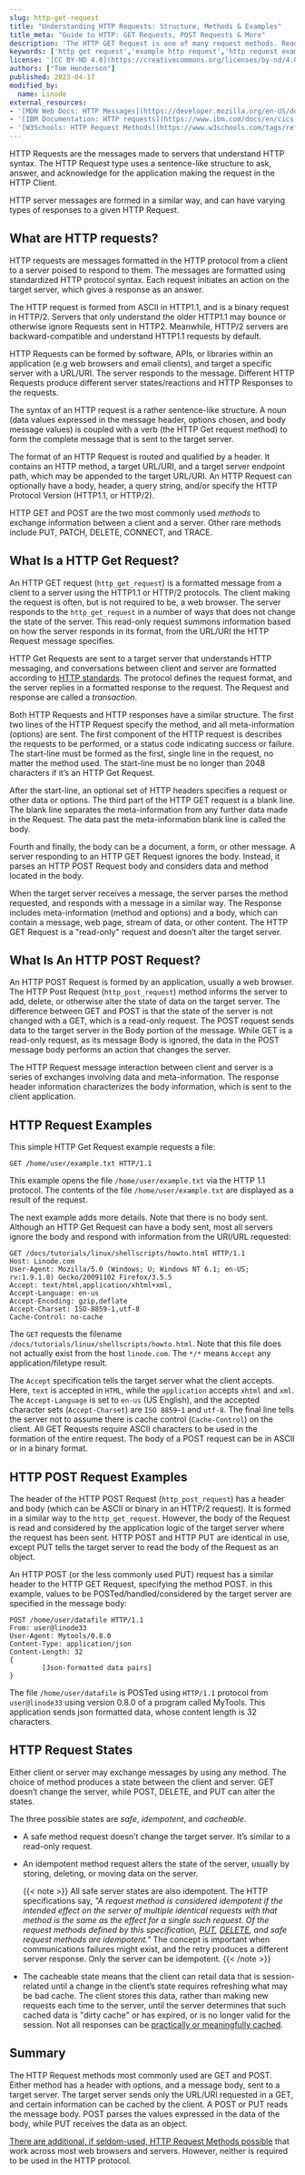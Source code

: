 ```yaml
---
slug: http-get-request
title: "Understanding HTTP Requests: Structure, Methods & Examples"
title_meta: "Guide to HTTP: GET Requests, POST Requests & More"
description: 'The HTTP GET Request is one of many request methods. Read our guide to learn about HTTP request structures and how to send HTTP requests in Java. ✓ Click here!'
keywords: ['http get request','example http request','http request example','http request format','http request response','http request line','http request headers list','make http request','how to send http request in java','http request structure']
license: '[CC BY-ND 4.0](https://creativecommons.org/licenses/by-nd/4.0)'
authors: ["Tom Henderson"]
published: 2023-04-17
modified_by:
  name: Linode
external_resources:
- '[MDN Web Docs: HTTP Messages](https://developer.mozilla.org/en-US/docs/Web/HTTP/Messages)'
- '[IBM Documentation: HTTP requests](https://www.ibm.com/docs/en/cics-ts/5.3?topic=protocol-http-requests)'
- '[W3Schools: HTTP Request Methods](https://www.w3schools.com/tags/ref_httpmethods.asp)'
---
```


HTTP Requests are the messages made to servers that understand HTTP syntax. The HTTP Request type uses a sentence-like structure to ask, answer, and acknowledge for the application making the request in the HTTP Client.

HTTP server messages are formed in a similar way, and can have varying types of responses to a given HTTP Request.

## What are HTTP requests?

HTTP requests are messages formatted in the HTTP protocol from a client to a server poised to respond to them. The messages are formatted using standardized HTTP protocol syntax. Each request initiates an action on the target server, which gives a response as an answer.

The HTTP request is formed from ASCII in HTTP1.1, and is a binary request in HTTP/2. Servers that only understand the older HTTP1.1 may bounce or otherwise ignore Requests sent in HTTP2. Meanwhile, HTTP/2 servers are backward-compatible and understand HTTP1.1 requests by default.

HTTP Requests can be formed by software, APIs, or libraries within an application (e.g web browsers and email clients), and target a specific server with a URL/URI. The server responds to the message. Different HTTP Requests produce different server states/reactions and HTTP Responses to the requests.

The syntax of an HTTP request is a rather sentence-like structure. A noun (data values expressed in the message header, options chosen, and body message values) is coupled with a verb (the HTTP Get request method) to form the complete message that is sent to the target server.

The format of an HTTP Request is routed and qualified by a header. It contains an HTTP method, a target URL/URI, and a target server endpoint path, which may be appended to the target URL/URI. An HTTP Request can optionally have a body, header, a query string, and/or specify the HTTP Protocol Version (HTTP1.1, or HTTP/2).

HTTP GET and POST are the two most commonly used *methods* to exchange information between a client and a server. Other rare methods include PUT, PATCH, DELETE, CONNECT, and TRACE.

## What Is a HTTP Get Request?

An HTTP GET request (`http_get_request`) is a formatted message from a client to a server using the HTTP1.1 or HTTP/2 protocols. The client making the request is often, but is not required to be, a web browser. The server responds to the `http_get_request` in a number of ways that does not change the state of the server. This read-only request summons information based on how the server responds in its format, from the URL/URI the HTTP Request message specifies.

HTTP Get Requests are sent to a target server that understands HTTP messaging, and conversations between client and server are formatted according to [HTTP standards](https://developer.mozilla.org/en-US/docs/Web/HTTP/Resources_and_specifications). The protocol defines the request format, and the server replies in a formatted response to the request. The Request and response are called a *transaction*.

Both HTTP Requests and HTTP responses have a similar structure. The first two lines of the HTTP Request specify the method, and all meta-information (options) are sent. The first component of the HTTP request is describes the requests to be performed, or a status code indicating success or failure. The start-line must be formed as the first, single line in the request, no matter the method used. The start-line must be no longer than 2048 characters if it’s an HTTP Get Request.

After the start-line, an optional set of HTTP headers specifies a request or other data or options. The third part of the HTTP GET request is a blank line. The blank line separates the meta-information from any further data made in the Request. The data past the meta-information blank line is called the body.

Fourth and finally, the body can be a document, a form, or other message. A server responding to an HTTP GET Request ignores the body. Instead, it parses an HTTP POST Request body and considers data and method located in the body.

When the target server receives a message, the server parses the method requested, and responds with a message in a similar way. The Response includes meta-information (method and options) and a body, which can contain a message, web page, stream of data, or other content. The HTTP GET Request is a "read-only" request and doesn’t alter the target server.

## What Is An HTTP POST Request?

An HTTP POST Request is formed by an application, usually a web browser. The HTTP Post Request (`http_post_request`) method informs the server to add, delete, or otherwise alter the state of data on the target server. The difference between GET and POST is that the state of the server is not changed with a GET, which is a read-only request. The POST request sends data to the target server in the Body portion of the message. While GET is a read-only request, as its message Body is ignored, the data in the POST message body performs an action that changes the server.

The HTTP Request message interaction between client and server is a series of exchanges involving data and meta-information. The response header information characterizes the body information, which is sent to the client application.

## HTTP Request Examples

This simple HTTP Get Request example requests a file:

```
GET /home/user/example.txt HTTP/1.1
```

This example opens the file `/home/user/example.txt` via the HTTP 1.1 protocol. The contents of the file `/home/user/example.txt` are displayed as a result of the request.

The next example adds more details. Note that there is no body sent. Although an HTTP Get Request can have a body sent, most all servers ignore the body and respond with information from the URI/URL requested:

```
GET /docs/tutorials/linux/shellscripts/howto.html HTTP/1.1
Host: Linode.com
User-Agent: Mozilla/5.0 (Windows; U; Windows NT 6.1; en-US; rv:1.9.1.8) Gecko/20091102 Firefox/3.5.5
Accept: text/html,application/xhtml+xml,
Accept-Language: en-us
Accept-Encoding: gzip,deflate
Accept-Charset: ISO-8859-1,utf-8
Cache-Control: no-cache
```

The `GET` requests the filename `/docs/tutorials/linux/shellscripts/howto.html`. Note that this file does not actually exist from the host `linode.com`. The `*/*` means `Accept` any application/filetype result.

The `Accept` specification tells the target server what the client accepts. Here, `text` is accepted in `HTML`, while the `application` accepts `xhtml` and `xml`. The `Accept-Language` is set to `en-us` (US English), and the accepted character sets (`Accept-Charset`) are `ISO 8859–1` and `utf-8`. The final line tells the server not to assume there is cache control (`Cache-Control`) on the client. All GET Requests require ASCII characters to be used in the formation of the entire request. The body of a POST request can be in ASCII or in a binary format.

## HTTP POST Request Examples

The header of the HTTP POST Request (`http_post_request`) has a header and body (which can be ASCII or binary in an HTTP/2 request). It is formed in a similar way to the `http_get_request`. However, the body of the Request is read and considered by the application logic of the target server where the request has been sent. HTTP POST and HTTP PUT are identical in use, except PUT tells the target server to read the body of the Request as an object.

An HTTP POST (or the less commonly used PUT) request has a similar header to the HTTP GET Request, specifying the method POST. in this example, values to be POSTed/handled/considered by the target server are specified in the message body:

```
POST /home/user/datafile HTTP/1.1
From: user@linode33
User-Agent: Mytools/0.8.0
Content-Type: application/json
Content-Length: 32
{
		[Json-formatted data pairs]
}
```

The file `/home/user/datafile` is POSTed using `HTTP/1.1` protocol from `user@linode33` using version 0.8.0 of a program called MyTools. This application sends json formatted data, whose content length is 32 characters.

## HTTP Request States

Either client or server may exchange messages by using any method. The choice of method produces a state between the client and server. GET doesn’t change the server, while POST, DELETE, and PUT can alter the states.

The three possible states are *safe*, *idempotent*, and *cacheable*.

-   A safe method request doesn’t change the target server. It’s similar to a read-only request.

-   An idempotent method request alters the state of the server, usually by storing, deleting, or moving data on the server.

    {{< note >}}
All safe server states are also idempotent. The HTTP specifications say, *"A request method is considered idempotent if the intended effect on the server of multiple identical requests with that method is the same as the effect for a single such request. Of the request methods defined by this specification, [PUT](https://httpwg.org/specs/rfc9110.html#PUT), [DELETE](https://httpwg.org/specs/rfc9110.html#DELETE), and safe request methods are idempotent."* The concept is important when communications failures might exist, and the retry produces a different server response. Only the server can be idempotent.
{{< /note >}}

-   The cacheable state means that the client can retail data that is session-related until a change in the client’s state requires refreshing what may be bad cache. The client stores this data, rather than making new requests each time to the server, until the server determines that such cached data is "dirty cache" or has expired, or is no longer valid for the session. Not all responses can be [practically or meaningfully cached](https://developer.mozilla.org/en-US/docs/Glossary/cacheable).

## Summary

The HTTP Request methods most commonly used are GET and POST. Either method has a header with options, and a message body, sent to a target server. The target server sends only the URL/URI requested in a GET, and certain information can be cached by the client. A POST or PUT reads the message body. POST parses the values expressed in the data of the body, while PUT receives the data as an object.

[There are additional, if seldom-used, HTTP Request Methods possible](https://developer.mozilla.org/en-US/docs/Web/HTTP/Resources_and_specifications) that work across most web browsers and servers. However, neither is required to be used in the HTTP protocol.